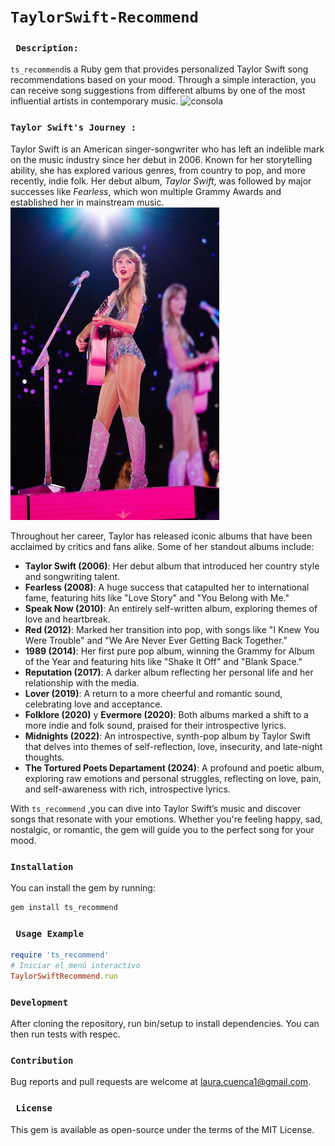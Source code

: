 # ```TaylorSwift-Recommend```
### ``` Description:```<br>
`ts_recommend`is a Ruby gem that provides personalized Taylor Swift song recommendations based on your mood. Through a simple interaction, you can receive song suggestions from different albums by one of the most influential artists in contemporary music.
![consola](https://github.com/user-attachments/assets/5c806e16-60ca-4e1b-95b7-de8b5f60415c)

### ```Taylor Swift's Journey :``` <br>
Taylor Swift is an American singer-songwriter who has left an indelible mark on the music industry since her debut in 2006. Known for her storytelling ability, she has explored various genres, from country to pop, and more recently, indie folk. Her debut album, *Taylor Swift*, was followed by major successes like *Fearless*, which won multiple Grammy Awards and established her in mainstream music.<br>
<img src="public/ts.png" alt="Taylor Swift" height="500">

Throughout her career, Taylor has released iconic albums that have been acclaimed by critics and fans alike. Some of her standout albums include:

- **Taylor Swift (2006)**: Her debut album that introduced her country style and songwriting talent.
- **Fearless (2008)**: A huge success that catapulted her to international fame, featuring hits like "Love Story" and "You Belong with Me."
- **Speak Now (2010)**: An entirely self-written album, exploring themes of love and heartbreak.
- **Red (2012)**: Marked her transition into pop, with songs like "I Knew You Were Trouble" and "We Are Never Ever Getting Back Together."
- **1989 (2014)**: Her first pure pop album, winning the Grammy for Album of the Year and featuring hits like "Shake It Off" and "Blank Space."
- **Reputation (2017)**: A darker album reflecting her personal life and her relationship with the media.
- **Lover (2019)**: A return to a more cheerful and romantic sound, celebrating love and acceptance.
- **Folklore (2020)** y **Evermore (2020)**: Both albums marked a shift to a more indie and folk sound, praised for their introspective lyrics.
- **Midnights (2022)**: An introspective, synth-pop album by Taylor Swift that delves into themes of self-reflection, love, insecurity, and late-night thoughts. 
- **The Tortured Poets Departament (2024)**: A profound and poetic album, exploring raw emotions and personal struggles, reflecting on love, pain, and self-awareness with rich, introspective lyrics.

With `ts_recommend` ,you can dive into Taylor Swift’s music and discover songs that resonate with your emotions. Whether you're feeling happy, sad, nostalgic, or romantic, the gem will guide you to the perfect song for your mood.

### ```Installation```
You can install the gem by running:
```bash
gem install ts_recommend
```
### ``` Usage Example```
```ruby
require 'ts_recommend'
# Iniciar el menú interactivo
TaylorSwiftRecommend.run
```
### ```Development```
After cloning the repository, run bin/setup to install dependencies. You can then run tests with respec.

### ```Contribution```
Bug reports and pull requests are welcome at laura.cuenca1@gmail.com.

### ``` License```
This gem is available as open-source under the terms of the MIT License.
